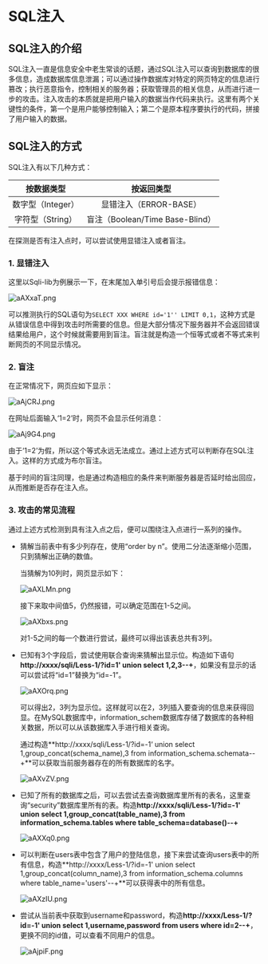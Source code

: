 # SQL注入

## SQL注入的介绍

SQL注入一直是信息安全中老生常谈的话题，通过SQL注入可以查询到数据库的很多信息，造成数据库信息泄漏；可以通过操作数据库对特定的网页特定的信息进行篡改；执行恶意指令，控制相关的服务器；获取管理员的相关信息，从而进行进一步的攻击。注入攻击的本质就是把用户输入的数据当作代码来执行。这里有两个关键性的条件，第一个是用户能够控制输入；第二个是原本程序要执行的代码，拼接了用户输入的数据。

## SQL注入的方式

SQL注入有以下几种方式：

|    按数据类型     |           按返回类型            |
| :---------------: | :-----------------------------: |
| 数字型（Integer） |     显错注入（ERROR-BASE）      |
| 字符型（String）  | 盲注（Boolean/Time Base-Blind） |

在探测是否有注入点时，可以尝试使用显错注入或者盲注。

### 1. 显错注入

这里以Sqli-lib为例展示一下，在末尾加入单引号后会提示报错信息：

![aAXxaT.png](https://s1.ax1x.com/2020/07/28/aAXxaT.png)

可以推测执行的SQL语句为`SELECT XXX WHERE id='1'' LIMIT 0,1`，这种方式是从错误信息中得到攻击时所需要的信息。但是大部分情况下服务器并不会返回错误结果给用户，这个时候就需要用到盲注。盲注就是构造一个恒等式或者不等式来判断网页的不同显示情况。

### 2. 盲注

在正常情况下，网页应如下显示：

![aAjCRJ.png](https://s1.ax1x.com/2020/07/28/aAjCRJ.png)

在网址后面输入‘1=2’时，网页不会显示任何消息：

![aAj9G4.png](https://s1.ax1x.com/2020/07/28/aAj9G4.png)

由于‘1=2’为假，所以这个等式永远无法成立。通过上述方式可以判断存在SQL注入。这样的方式成为布尔盲注。

基于时间的盲注同理，也是通过构造相应的条件来判断服务器是否延时给出回应，从而推断是否存在注入点。

### 3. 攻击的常见流程

通过上述方式检测到具有注入点之后，便可以围绕注入点进行一系列的操作。

- 猜解当前表中有多少列存在，使用“order by n”。使用二分法逐渐缩小范围，只到猜解出正确的数值。

  当猜解为10列时，网页显示如下：

  ![aAXLMn.png](https://s1.ax1x.com/2020/07/28/aAXLMn.png)

  接下来取中间值5，仍然报错，可以确定范围在1-5之间。

  ![aAXbxs.png](https://s1.ax1x.com/2020/07/28/aAXbxs.png)

  对1-5之间的每一个数进行尝试，最终可以得出该表总共有3列。

- 已知有3个字段后，尝试使用联合查询来猜解出显示位。构造如下语句**http://xxxx/sqli/Less-1/?id=1' union select 1,2,3--+**，如果没有显示的话可以尝试将“id=1”替换为“id=-1”。

  ![aAXOrq.png](https://s1.ax1x.com/2020/07/28/aAXOrq.png)

  可以得出2，3列为显示位。这样就可以在2，3列插入要查询的信息来获得回显。在MySQL数据库中，information_schem数据库存储了数据库的各种相关数据，所以可以从该数据库入手进行相关查询。

  通过构造**http://xxxx/sqli/Less-1/?id=-1‘ union select 1,group_concat(schema_name),3 from information_schema.schemata--+**可以获取当前服务器存在的所有数据库的名字。

  ![aAXvZV.png](https://s1.ax1x.com/2020/07/28/aAXvZV.png)

- 已知了所有的数据库之后，可以去尝试去查询数据库里所有的表名，这里查询“security”数据库里所有的表。构造**http://xxxx/sqli/Less-1/?id=-1' union select 1,group_concat(table_name),3 from information_schema.tables where table_schema=database()--+**

  ![aAXXq0.png](https://s1.ax1x.com/2020/07/28/aAXXq0.png)

- 可以判断在users表中包含了用户的登陆信息，接下来尝试查询users表中的所有信息，构造**http://xxxx/Less-1/?id=-1' union select 1,group_concat(column_name),3 from information_schema.columns where table_name='users'--+**可以获得表中的所有信息。

  ![aAXzIU.png](https://s1.ax1x.com/2020/07/28/aAXzIU.png)

- 尝试从当前表中获取到username和password，构造**http://xxxx/Less-1/?id=-1' union select 1,username,password from users where id=2--+**，更换不同的id值，可以查看不同用户的信息。

  ![aAjpiF.png](https://s1.ax1x.com/2020/07/28/aAjpiF.png)

